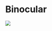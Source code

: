 # Binocular

![](https://ap.rdcpix.com/f47e2abecce1bf1b48cb5487042c00b9l-m1534814624od-w1024_h768.jpg)
